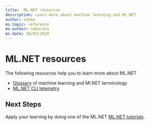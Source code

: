```yaml
---
title:  ML.NET resources
description: Learn more about machine learning and ML.NET
author: natke
ms.topic: reference
ms.author: nakersha
ms.date: 10/03/2019
---
```

# ML.NET resources

The following resources help you to learn more about ML.NET

- [Glossary](glossary.md) of machine learning and Ml.NET terminology
- [ML.NET CLI telemetry](ml-net-cli-telemetry.md)

## Next Steps

Apply your learning by doing one of the ML.NET [ML.NET tutorials](~/docs/tutorials/index.md).
